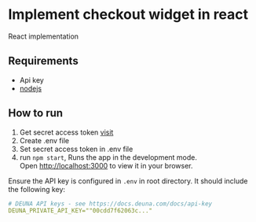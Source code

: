 #  Implement checkout widget in react

React implementation

## Requirements

- Api key
- [nodejs](https://nodejs.org/en/)

## How to run

1. Get secret access token [visit](https://docs.deuna.com/docs/api-key)
2. Create .env file 
3. Set secret access token in .env file 
4. run `npm start`, Runs the app in the development mode.\
Open [http://localhost:3000](http://localhost:3000) to view it in your browser.

Ensure the API key is configured in `.env` in root directory. It should include the following key:

```yaml
# DEUNA API keys - see https://docs.deuna.com/docs/api-key
DEUNA_PRIVATE_API_KEY=""00cdd7f62063c..."
```

